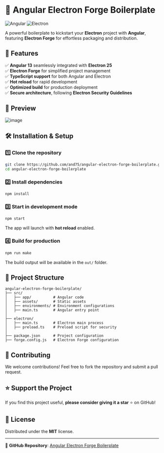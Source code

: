 # 🚀 Angular Electron Forge Boilerplate

&#x20;&#x20;

![Angular](https://img.shields.io/badge/Angular-13-red?style=flat&logo=angular) ![Electron](https://img.shields.io/badge/Electron-25-blue?style=flat&logo=electron)

A powerful boilerplate to kickstart your **Electron** project with **Angular**, featuring **Electron Forge** for effortless packaging and distribution.


## 🌟 Features

✅ **Angular 13** seamlessly integrated with **Electron 25**\
✅ **Electron Forge** for simplified project management\
✅ **TypeScript support** for both Angular and Electron\
✅ **Hot reload** for rapid development\
✅ **Optimized build** for production deployment\
✅ **Secure architecture**, following **Electron Security Guidelines**

## 📸 Preview

![image](https://github.com/user-attachments/assets/901f33ee-63d7-4909-94c1-e9478a6d1b0a)


## 🛠 Installation & Setup

### 1️⃣ Clone the repository

```sh
git clone https://github.com/and75/angular-electron-forge-boilerplate.git
cd angular-electron-forge-boilerplate
```

### 2️⃣ Install dependencies

```sh
npm install
```

### 3️⃣ Start in development mode

```sh
npm start
```

The app will launch with **hot reload** enabled.

### 4️⃣ Build for production

```sh
npm run make
```

The build output will be available in the `out/` folder.

## 📂 Project Structure

```
angular-electron-forge-boilerplate/
├── src/
│   ├── app/          # Angular code
│   ├── assets/       # Static assets
│   ├── environments/ # Environment configurations
│   ├── main.ts       # Angular entry point
│
├── electron/
│   ├── main.ts       # Electron main process
│   ├── preload.ts    # Preload script for security
│
├── package.json      # Project configuration
├── forge.config.js   # Electron Forge configuration
```

## 🎯 Contributing

We welcome contributions! Feel free to fork the repository and submit a pull request.

## ⭐ Support the Project

If you find this project useful, **please consider giving it a star** ⭐ on GitHub!

## 📜 License

Distributed under the **MIT** license.

---

🔗 **GitHub Repository**: [Angular Electron Forge Boilerplate](https://github.com/and75/angular-electron-forge-boilerplate)

